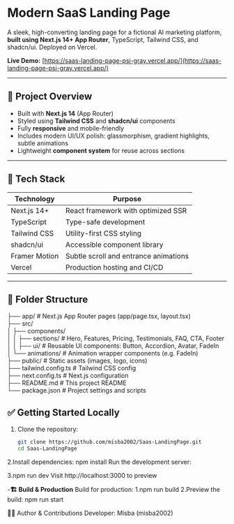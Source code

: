 # Modern SaaS Landing Page

A sleek, high-converting landing page for a fictional AI marketing platform, **built using Next.js 14+ App Router**, TypeScript, Tailwind CSS, and shadcn/ui. Deployed on Vercel.

**Live Demo:** [https://saas-landing-page-psi-gray.vercel.app/](https://saas-landing-page-psi-gray.vercel.app/)

---

## 📌 Project Overview

- Built with **Next.js 14** (App Router)
- Styled using **Tailwind CSS** and **shadcn/ui** components
- Fully **responsive** and mobile-friendly
- Includes modern UI/UX polish: glassmorphism, gradient highlights, subtle animations
- Lightweight **component system** for reuse across sections

---

## 🚀 Tech Stack

| Technology        | Purpose                              |
|------------------|--------------------------------------|
| Next.js 14+      | React framework with optimized SSR   |
| TypeScript       | Type-safe development                |
| Tailwind CSS     | Utility-first CSS styling            |
| shadcn/ui        | Accessible component library         |
| Framer Motion    | Subtle scroll and entrance animations|
| Vercel           | Production hosting and CI/CD         |

---

## 📁 Folder Structure

├── app/ # Next.js App Router pages (app/page.tsx, layout.tsx)  
├── src/  
│ ├── components/  
│ │ ├── sections/ # Hero, Features, Pricing, Testimonials, FAQ, CTA, Footer  
│ │ ├── ui/ # Reusable UI components: Button, Accordion, Avatar, FadeIn  
│ └── animations/ # Animation wrapper components (e.g. FadeIn)  
├── public/ # Static assets (images, logo, icons)  
├── tailwind.config.ts # Tailwind CSS config  
├── next.config.ts # Next.js configuration  
├── README.md # This project README  
└── package.json # Project settings and scripts  



## ✅ Getting Started Locally

1. Clone the repository:
   ```bash
   git clone https://github.com/misba2002/Saas-LandingPage.git
   cd Saas-LandingPage

2.Install dependencies:
npm install
Run the development server:

3.npm run dev
Visit http://localhost:3000 to preview

-**🏗 Build & Production**
Build for production:
1.npm run build
2.Preview the build:
npm run start  


🧑‍💻 Author & Contributions
Developer: Misba (misba2002)


